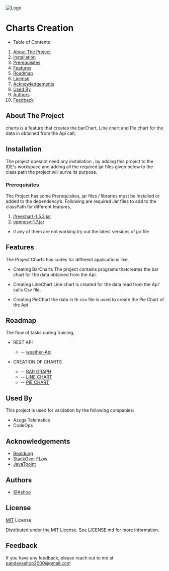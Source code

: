 
![Logo](https://media.istockphoto.com/vectors/finance-and-business-symbol-in-black-white-vector-id165765990?k=20&m=165765990&s=612x612&w=0&h=H9IRmRfxNIp7QkS4MIsm1rIZXOQTXt_FFBR6Z-EfkCE=)

# Charts Creation 

- Table of Contents

1. [About The Project](##About-The-Project)
2. [Installation](##Installation)
3. [Prerequisites](##Prerequisites)
4. [Features](##Features)
5. [Roadmap](##Roadmap)
6. [License](##License)
7. [Acknowledgements](##Acknowledgements)
8. [Used By](##Used-By)
9. [Authors](##Authors)
10. [Feedback](##Feedback)

## About The Project
charts is a feature that creates the barChart, Line chart and Pie chart for the data in obtained from the Api call;

## Installation

The project doesnot need any installation , by adding this project to the IDE's workspace and adding all the required jar files given below to the class path the project will surve its purpose.

### Prerequisites 
The Project has some Prerequisites, jar files / libraries must be installed or added to the dependency’s. Following are required Jar files to add to the classPath for different features,
1. [jfreechart-1.5.3.jar](https://search.maven.org/artifact/org.jfree/jfreechart/1.5.3/jar)
2.  [opencsv-1.7.jar](https://jar-download.com/?search_box=opencsv-1.7)

- if any of them are not working try out the latest versions of jar file

## Features

The Project Charts has codes for different applications like,
- Creating BarCharts
The project contains programs thatcreates the bar chart for the data obtained from the Api.

- Creating LineChart
Line chart is created for the data read from the Api' calls Csv file.

- Creating PieChart
the data in th csv file is used to create the Pie Chart of the Api

## Roadmap
 
 The flow of tasks during training,
 
- REST API

    -   --  [ weather-Api ](https://github.com/Pandeyashoo/AzugaTraining/features/weather-Api)

- CREATION OF CHARTS

    -   --  [ BAR GRAPH ]((https://github.com/Pandeyashoo/AzugaTraining/new/feature/charts))
    -   --  [ LINE CHART ]((https://github.com/Pandeyashoo/AzugaTraining/new/feature/charts))
    -   --  [ PIE CHART]((https://github.com/Pandeyashoo/AzugaTraining/new/feature/charts))



## Used By

This project is used for validation by the following companies:

- Azuga Telematics
- CodeOps



## Acknowledgements

 - [Bealdung ](https://www.baeldung.com/java-tutorial)
 - [StackOver FLow](https://stackoverflow.com/)
 - [JavaTpoint](https://www.javatpoint.com/)



## Authors

- [@Ashoo]((https://github.com/Pandeyashoo/AzugaTraining/new/feature/charts))



## License

[MIT](https://choosealicense.com/licenses/mit/) License 

Distributed under the MIT License. See LICENSE.md for more information.


## Feedback

If you have any feedback, please reach out to me at pandeyashoo2000@gmail.com


